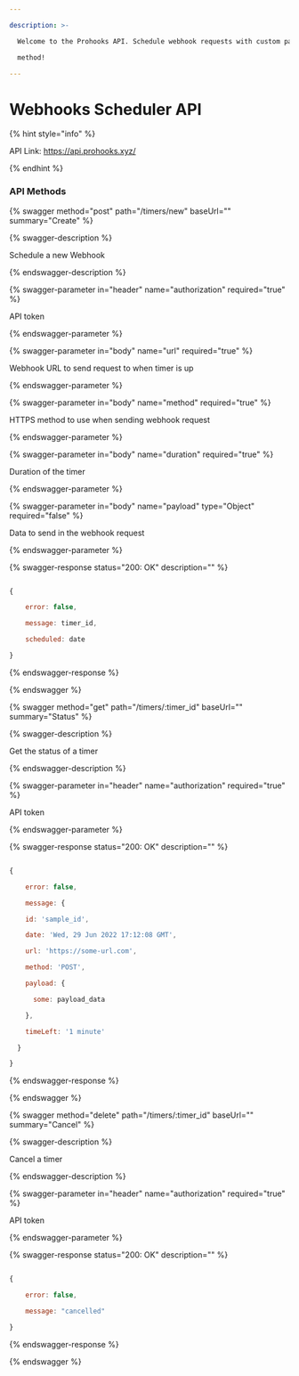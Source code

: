 ```yaml
---

description: >-

  Welcome to the Prohooks API. Schedule webhook requests with custom payload &

  method!

---
```


# Webhooks Scheduler API

{% hint style="info" %}

API Link: https://api.prohooks.xyz/

{% endhint %}

### API Methods

{% swagger method="post" path="/timers/new" baseUrl="" summary="Create" %}

{% swagger-description %}

Schedule a new Webhook

{% endswagger-description %}

{% swagger-parameter in="header" name="authorization" required="true" %}

API token

{% endswagger-parameter %}

{% swagger-parameter in="body" name="url" required="true" %}

Webhook URL to send request to when timer is up

{% endswagger-parameter %}

{% swagger-parameter in="body" name="method" required="true" %}

HTTPS method to use when sending webhook request

{% endswagger-parameter %}

{% swagger-parameter in="body" name="duration" required="true" %}

Duration of the timer

{% endswagger-parameter %}

{% swagger-parameter in="body" name="payload" type="Object" required="false" %}

Data to send in the webhook request

{% endswagger-parameter %}

{% swagger-response status="200: OK" description="" %}

```javascript

{

    error: false,

    message: timer_id,

    scheduled: date

}

```

{% endswagger-response %}

{% endswagger %}

{% swagger method="get" path="/timers/:timer_id" baseUrl="" summary="Status" %}

{% swagger-description %}

Get the status of a timer

{% endswagger-description %}

{% swagger-parameter in="header" name="authorization" required="true" %}

API token

{% endswagger-parameter %}


{% swagger-response status="200: OK" description="" %}

```javascript

{

    error: false,

    message: {

    id: 'sample_id',

    date: 'Wed, 29 Jun 2022 17:12:08 GMT',

    url: 'https://some-url.com',

    method: 'POST',

    payload: {

      some: payload_data

    },

    timeLeft: '1 minute'

  }

}

```

{% endswagger-response %}

{% endswagger %}

{% swagger method="delete" path="/timers/:timer_id" baseUrl="" summary="Cancel" %}

{% swagger-description %}

Cancel a timer

{% endswagger-description %}

{% swagger-parameter in="header" name="authorization" required="true" %}

API token

{% endswagger-parameter %}

{% swagger-response status="200: OK" description="" %}

```javascript

{

    error: false,

    message: "cancelled"

}

```

{% endswagger-response %}

{% endswagger %}
